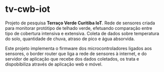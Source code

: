 # tv-cwb-iot

Projeto de pesquisa **Terraço Verde Curitiba IoT**. Rede de sensores criada para monitorar protótipo de telhado verde, efetuando comparação entre tipo de cobertura intensiva e extensiva. Coleta de dados sobre temperatura do solo, quantidade de chuva, atraso de pico e água absorvida.

Este projeto implementa o firmware dos microcontroladores ligados aos sensores, o border router que liga a rede de sensores à internet, e do servidor de aplicação que recebe dos dados coletados, os trata e dispobibiliza através de aplicação web e móvel.

